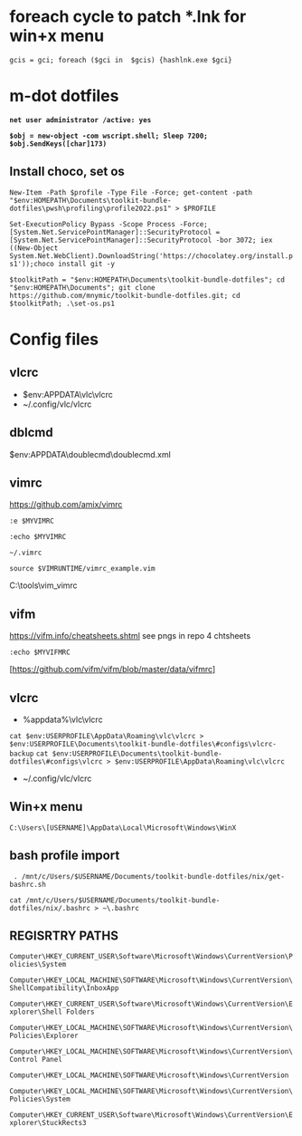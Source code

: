# foreach cycle to patch *.lnk for win+x menu
`gcis = gci; foreach ($gci in  $gcis) {hashlnk.exe $gci}`

# m-dot dotfiles
 **`net user administrator /active: yes`**

**```$obj = new-object -com wscript.shell; Sleep 7200; $obj.SendKeys([char]173)```**

## Install choco, set os

```New-Item -Path $profile -Type File -Force; get-content -path "$env:HOMEPATH\Documents\toolkit-bundle-dotfiles\pwsh\profiling\profile2022.ps1" > $PROFILE```

```Set-ExecutionPolicy Bypass -Scope Process -Force; [System.Net.ServicePointManager]::SecurityProtocol = [System.Net.ServicePointManager]::SecurityProtocol -bor 3072; iex ((New-Object System.Net.WebClient).DownloadString('https://chocolatey.org/install.ps1'));choco install git -y```


```$toolkitPath = "$env:HOMEPATH\Documents\toolkit-bundle-dotfiles"; cd "$env:HOMEPATH\Documents"; git clone https://github.com/mnymic/toolkit-bundle-dotfiles.git; cd $toolkitPath; .\set-os.ps1```


# Config files
## vlcrc
 - $env:APPDATA\vlc\vlcrc
 - ~/.config/vlc/vlcrc

## dblcmd
$env:APPDATA\doublecmd\doublecmd.xml

## vimrc
https://github.com/amix/vimrc

`:e $MYVIMRC`

`:echo $MYVIMRC`

`~/.vimrc`

```source $VIMRUNTIME/vimrc_example.vim```

C:\tools\vim\_vimrc


## vifm
https://vifm.info/cheatsheets.shtml
see pngs in repo 4 chtsheets

`:echo $MYVIFMRC`

[https://github.com/vifm/vifm/blob/master/data/vifmrc]

## vlcrc
 - %appdata%\vlc\vlcrc

  ```cat $env:USERPROFILE\AppData\Roaming\vlc\vlcrc > $env:USERPROFILE\Documents\toolkit-bundle-dotfiles\#configs\vlcrc-backup```
  ```cat $env:USERPROFILE\Documents\toolkit-bundle-dotfiles\#configs\vlcrc > $env:USERPROFILE\AppData\Roaming\vlc\vlcrc```
 - ~/.config/vlc/vlcrc


## Win+x menu

```C:\Users\[USERNAME]\AppData\Local\Microsoft\Windows\WinX ```

## bash profile import
``` . /mnt/c/Users/$USERNAME/Documents/toolkit-bundle-dotfiles/nix/get-bashrc.sh```

``` cat /mnt/c/Users/$USERNAME/Documents/toolkit-bundle-dotfiles/nix/.bashrc > ~\.bashrc ```

## REGISRTRY PATHS

```Computer\HKEY_CURRENT_USER\Software\Microsoft\Windows\CurrentVersion\Policies\System```

```Computer\HKEY_LOCAL_MACHINE\SOFTWARE\Microsoft\Windows\CurrentVersion\ShellCompatibility\InboxApp```

```Computer\HKEY_CURRENT_USER\Software\Microsoft\Windows\CurrentVersion\Explorer\Shell Folders```

```Computer\HKEY_LOCAL_MACHINE\SOFTWARE\Microsoft\Windows\CurrentVersion\Policies\Explorer```

```Computer\HKEY_LOCAL_MACHINE\SOFTWARE\Microsoft\Windows\CurrentVersion\Control Panel```

```Computer\HKEY_LOCAL_MACHINE\SOFTWARE\Microsoft\Windows\CurrentVersion```

```Computer\HKEY_LOCAL_MACHINE\SOFTWARE\Microsoft\Windows\CurrentVersion\Policies\System```

```Computer\HKEY_CURRENT_USER\Software\Microsoft\Windows\CurrentVersion\Explorer\StuckRects3```
